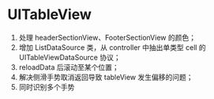 # UITableView

1. 处理 headerSectionView、FooterSectionView 的颜色；
2. 增加 ListDataSource 类，从 controller 中抽出单类型 cell 的 UITableViewDataSource 协议；
3. reloadData 后滚动至某个位置；
4. 解决侧滑手势取消返回导致 tableView 发生偏移的问题；
5. 同时识别多个手势